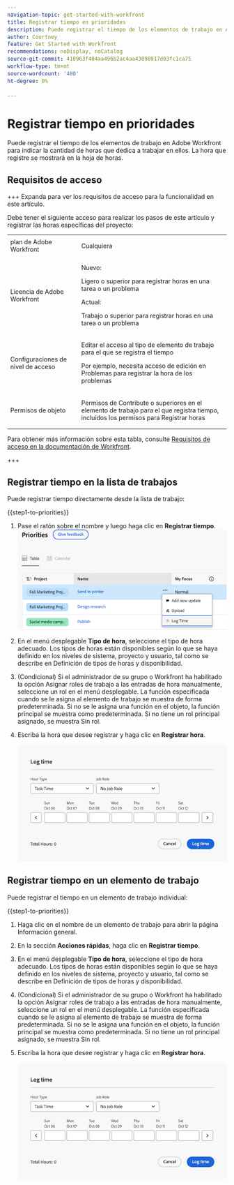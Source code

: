 ```yaml
---
navigation-topic: get-started-with-workfront
title: Registrar tiempo en prioridades
description: Puede registrar el tiempo de los elementos de trabajo en Adobe Workfront para indicar la cantidad de horas que dedica a trabajar en ellos. La hora que registre se mostrará en la hoja de horas.
author: Courtney
feature: Get Started with Workfront
recommendations: noDisplay, noCatalog
source-git-commit: 410963f404aa496b2ac4aa43098917d03fc1ca75
workflow-type: tm+mt
source-wordcount: '480'
ht-degree: 0%

---
```



# Registrar tiempo en prioridades

Puede registrar el tiempo de los elementos de trabajo en Adobe Workfront para indicar la cantidad de horas que dedica a trabajar en ellos. La hora que registre se mostrará en la hoja de horas.

## Requisitos de acceso

+++ Expanda para ver los requisitos de acceso para la funcionalidad en este artículo.

Debe tener el siguiente acceso para realizar los pasos de este artículo y registrar las horas específicas del proyecto:

<table style="table-layout:auto"> 
 <col> 
 <col> 
 <tbody> 
  <tr> 
   <td role="rowheader">plan de Adobe Workfront</td> 
   <td> <p>Cualquiera</p> </td> 
  </tr> 
  <tr> 
   <td role="rowheader">Licencia de Adobe Workfront</td> 
   <td> <p>Nuevo: </p>
   <p>Ligero o superior para registrar horas en una tarea o un problema</p>
   <p>Actual: 
   <p>Trabajo o superior para registrar horas en una tarea o un problema</p> </td> 
  </tr> 
  <tr> 
   <td role="rowheader">Configuraciones de nivel de acceso</td> 
   <td> <p>Editar el acceso al tipo de elemento de trabajo para el que se registra el tiempo </p> <p>Por ejemplo, necesita acceso de edición en Problemas para registrar la hora de los problemas</p> </td> 
  </tr> 
  <tr> 
   <td role="rowheader">Permisos de objeto</td> 
   <td> <p>Permisos de Contribute o superiores en el elemento de trabajo para el que registra tiempo, incluidos los permisos para Registrar horas</p> </td> 
  </tr> 
 </tbody> 
</table>

Para obtener más información sobre esta tabla, consulte [Requisitos de acceso en la documentación de Workfront](/help/quicksilver/administration-and-setup/add-users/access-levels-and-object-permissions/access-level-requirements-in-documentation.md).

+++

## Registrar tiempo en la lista de trabajos

Puede registrar tiempo directamente desde la lista de trabajo:

{{step1-to-priorities}}

1. Pase el ratón sobre el nombre y luego haga clic en **Registrar tiempo**.
   ![](assets/log-time.png)
1. En el menú desplegable **Tipo de hora**, seleccione el tipo de hora adecuado. Los tipos de horas están disponibles según lo que se haya definido en los niveles de sistema, proyecto y usuario, tal como se describe en Definición de tipos de horas y disponibilidad.

1. (Condicional) Si el administrador de su grupo o Workfront ha habilitado la opción Asignar roles de trabajo a las entradas de hora manualmente, seleccione un rol en el menú desplegable. La función especificada cuando se le asigna al elemento de trabajo se muestra de forma predeterminada. Si no se le asigna una función en el objeto, la función principal se muestra como predeterminada. Si no tiene un rol principal asignado, se muestra Sin rol.

1. Escriba la hora que desee registrar y haga clic en **Registrar hora**.

   ![](assets/log-time-dialog.png)

## Registrar tiempo en un elemento de trabajo

Puede registrar el tiempo en un elemento de trabajo individual:

{{step1-to-priorities}}

1. Haga clic en el nombre de un elemento de trabajo para abrir la página Información general.
1. En la sección **Acciones rápidas**, haga clic en **Registrar tiempo**.
1. En el menú desplegable **Tipo de hora**, seleccione el tipo de hora adecuado. Los tipos de horas están disponibles según lo que se haya definido en los niveles de sistema, proyecto y usuario, tal como se describe en Definición de tipos de horas y disponibilidad.
1. (Condicional) Si el administrador de su grupo o Workfront ha habilitado la opción Asignar roles de trabajo a las entradas de hora manualmente, seleccione un rol en el menú desplegable. La función especificada cuando se le asigna al elemento de trabajo se muestra de forma predeterminada. Si no se le asigna una función en el objeto, la función principal se muestra como predeterminada. Si no tiene un rol principal asignado, se muestra Sin rol.

1. Escriba la hora que desee registrar y haga clic en **Registrar hora**.

   ![](assets/log-time-dialog.png)

